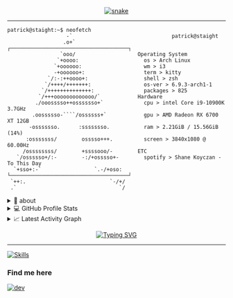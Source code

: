<div align="center">
  <a href="https://github.com/pstaight">
  <img  src="https://raw.githubusercontent.com/MannuVilasara/MannuVilasara/f2d01ce2f26022eba3a758b7cae35779dcea97cd/grid-snake.svg"
       alt="snake" /></a>
</div>

-----
```console
patrick@staight:~$ neofetch
                   -`                     ​​ ​ ​ ​ ​ ​ ​​     patrick@staight 
                  .o+`                  ┌──────────────────────────────────────┐ 
                 `ooo/                    Operating System 
                `+oooo:                   ​​ ​ os >​ Arch Linux 
               `+oooooo:                  ​​ ​ wm >​ i3 
               -+oooooo+:                 ​ ​ term >​ kitty 
             `/:-:++oooo+:                ​ ​ shell >​ zsh 
            `/++++/+++++++:               ​ ​ os-ver >​ 6.9.3-arch1-1 
           `/++++++++++++++:              ​ ​ packages >​ 825 
          `/+++ooooooooooooo/`            Hardware 
         ./ooosssso++osssssso+`           ​​ ​ cpu >​ intel Core i9-10900K 3.7GHz 
        .oossssso-````/ossssss+`          ​​ ​ gpu >​ AMD Radeon RX 6700 XT 12GB 
       -osssssso.      :ssssssso.         ​​ ​ ram >​ 2.21GiB / 15.56GiB (14%) 
      :osssssss/        osssso+++.        ​​ ​ screen >​ 3840x1080 @ 60.00Hz 
     /ossssssss/        +ssssooo/-        ETC 
   `/ossssso+/:-        -:/+osssso+-      ​​ ​ spotify >​ Shane Koyczan - To This Day 
  `+sso+:-`                 `.-/+oso:   └──────────────────────────────────────┘ 
 `++:.                           `-/+/
 .`                                 `/

```               

<details>
  <summary>🧮 about</summary>
<div>
<samp>
<h2 align="center">About this Account</h2>
 <p align="center">
  <a href="github.com/pstaight" target="blank"><img align="center" 
     src="https://komarev.com/ghpvc/?username=pstaight&style=for-the-badge&label=PROFILE+VIEWS" height="25"
     alt="views count" /></a>
  </p>
 </samp>
</div>
</details>
  
<details> 
  <summary>💻 GitHub Profile Stats</summary>
  <div>
  <samp>
    <h2 align="center"> Github stats </h2>
      <br/>
    <details open>
  <summary><h3>Languages</h3></summary>
            <p align="center">
        <a href="https://github.com/pstaight/">
          <img src="https://github-readme-stats.vercel.app/api/top-langs/?username=pstaight&langs_count=6&theme=gruvbox&layout=compact&hide_border=true"
          alt="Noice :: overall Top Langs " /></a>
      </p>
        <p align="center">
          <a href="https://github.com/pstaight/">
          <img width="45%" src="https://github-profile-summary-cards.vercel.app/api/cards/repos-per-language?username=pstaight&theme=gruvbox&layout=compact&hide_border=true"
          alt="pstaight :: Top Langs by repo" />
          <img width="45%" src="https://github-profile-summary-cards.vercel.app/api/cards/most-commit-language?username=pstaight&theme=gruvbox&layout=compact&hide_border=true"
          alt="pstaight :: Top Langs by commit" />
          </a>
        </p>
</details>
    <details open>
  <summary><h3>stasistic</h3></summary>
        <p align="center">
          <a href="https://github.com/pstaight/">
          <img width="49.5%" src="https://github-readme-stats.vercel.app/api?username=pstaight&show_icons=true&theme=gruvbox&hide_border=true" />
          <img width="49.5%" src="https://github-readme-streak-stats.herokuapp.com/?user=pstaight&theme=gruvbox&hide_border=true" />
          </a>
       </p>
     <br>
     </samp>
  </div>    
</details>

<details>
  <summary>📈 Latest Activity Graph</summary>
  <samp>
  <br/>
  <h2 align="center"> latest contribution </h2>
<a href="https://github.com/ashutosh00710/github-readme-activity-graph">
  <img alt="azzar's Activity Graph" src="https://github-readme-activity-graph.vercel.app/graph/?username=pstaight&bg_color=000&color=fff&line=00E676&point=fff&hide_border=true" /></a>
<br/>
  </samp>
  </details>



  
 <p align="center"><a href="https://git.io/typing-svg"><img src="https://readme-typing-svg.demolab.com?font=Fira+Code&pause=1000&color=0E7334&center=true&vCenter=true&width=435&lines=knows+C+CPP;also+knows+SQL+and+PHP;Arch+Linux+user" alt="Typing SVG" /></a></p>
  
  
-----

[![Skills](https://skillicons.dev/icons?i=arch,linux,c,cpp,sql,python,neovim,vscode,git,github,githubactions)](https://skillicons.dev)

### Find me here
[![dev](https://skillicons.dev/icons?i=linkedin)](https://www.linkedin.com/in/patrickstaight/)

